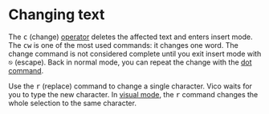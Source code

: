 # Changing text

The <kbd>c</kbd> (change) [operator](operators.html) deletes the affected text
and enters insert mode. The <kbd>cw</kbd> is one of the most used commands: it
changes one word. The change command is not considered complete until you exit
insert mode with <kbd>&#x238B;</kbd> (escape). Back in normal mode, you can
repeat the change with the [dot command](dot.html).

Use the <kbd>r</kbd> (replace) command to change a single character. Vico waits
for you to type the new character. In [visual mode](visual.html), the
<kbd>r</kbd> command changes the whole selection to the same character.


